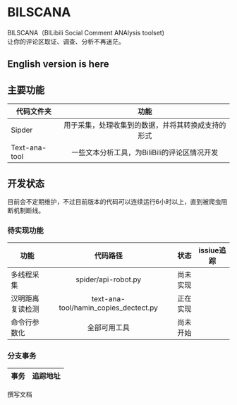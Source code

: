 # BILSCANA
 BILSCANA（BILibili Social Comment ANAlysis toolset)  
 让你的评论区取证、调查、分析不再迷茫。
## English version is here
## 主要功能
代码文件夹|功能
--|:--:|
Sipder|用于采集，处理收集到的数据，并将其转换成支持的形式|
Text-ana-tool|一些文本分析工具，为BiliBili的评论区情况开发|


## 开发状态
目前会不定期维护，不过目前版本的代码可以连续运行6小时以上，直到被爬虫阻断机制断线。
### 待实现功能
功能|代码路径|状态|issiue追踪
--|:--:|--:|--
多线程采集|spider/api-robot.py|尚未实现
汉明距离复读检测|text-ana-tool/hamin_copies_dectect.py|正在实现
命令行参数化|全部可用工具|尚未开始

### 分支事务
事务|追踪地址
--|--
撰写文档
